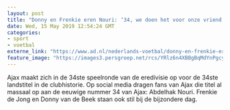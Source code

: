 ```yaml
---
layout: post
title: "Donny en Frenkie eren Nouri: ‘34, we doen het voor onze vriend’"
date: Wed, 15 May 2019 12:54:24 GMT
categories: 
- sport 
- voetbal 
externe_link: "https://www.ad.nl/nederlands-voetbal/donny-en-frenkie-eren-nouri-34-we-doen-het-voor-onze-vriend~aea95a19/"
feature_image: "https://images3.persgroep.net/rcs/YRlz6n4XBBgBqMdYnPgcyMRn51E/diocontent/74398562/_fitwidth/400/?appId=21791a8992982cd8da851550a453bd7f&quality=0.7"
---
```


Ajax maakt zich in de 34ste speelronde van de eredivisie op voor de 34ste landstitel in de clubhistorie. Op social media dragen fans van Ajax die titel al massaal op aan de eeuwige nummer 34 van Ajax: Abdelhak Nouri. Frenkie de Jong en Donny van de Beek staan ook stil bij de bijzondere dag.
